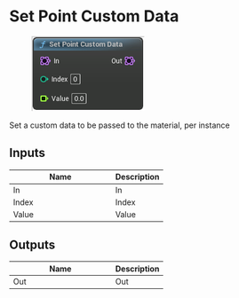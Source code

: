 # Set Point Custom Data

<div align="left" data-full-width="false">

<figure><img src="set_point_custom_data.png" alt=""><figcaption></figcaption></figure>

</div>

Set a custom data to be passed to the material, per instance

## Inputs

<table>
<thead><tr><th width="170">Name</th><th>Description</th></tr></thead>
<tbody>
<tr><td>In</td><td>In</td></tr>
<tr><td>Index</td><td>Index</td></tr>
<tr><td>Value</td><td>Value</td></tr>
</tbody>
</table>

## Outputs

<table>
<thead><tr><th width="170">Name</th><th>Description</th></tr></thead>
<tbody>
<tr><td>Out</td><td>Out</td></tr>
</tbody>
</table>